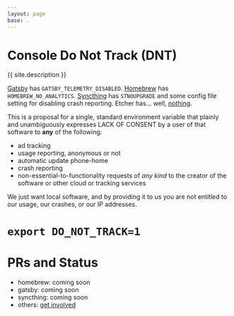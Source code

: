 ```yaml
---
layout: page
base: .
---
```


# Console Do Not Track (DNT)

{{ site.description }}

[Gatsby](https://www.gatsbyjs.org/) has `GATSBY_TELEMETRY_DISABLED`.
[Homebrew](https://brew.sh/) has `HOMEBREW_NO_ANALYTICS`.
[Syncthing](https://syncthing.net/) has `STNOUPGRADE` and some config file
setting for disabling crash reporting.  Etcher has... well,
[nothing](https://github.com/balena-io/etcher/issues/2057).

This is a proposal for a single, standard environment variable that plainly
and unambiguously expresses LACK OF CONSENT by a user of that software to
**any** of the following:

* ad tracking
* usage reporting, anonymous or not
* automatic update phone-home
* crash reporting
* non-essential-to-functionality requests of *any kind* to the creator of
  the software or other cloud or tracking services

We just want local software, and by providing it to us you are not entitled
to our usage, our crashes, or our IP addresses.

<div class="card card-body bg-light text-center">
    <h1><code>export DO_NOT_TRACK=1</code></h1>
</div>


# PRs and Status

* homebrew: coming soon
* gatsby: coming soon
* syncthing: coming soon
* others: [get
  involved](https://github.com/sneak/consoledonottrack.com/pulls)

